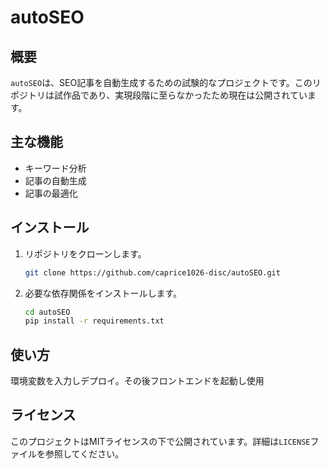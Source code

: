 # autoSEO

## 概要
`autoSEO`は、SEO記事を自動生成するための試験的なプロジェクトです。このリポジトリは試作品であり、実現段階に至らなかったため現在は公開されています。

## 主な機能
- キーワード分析
- 記事の自動生成
- 記事の最適化


## インストール
1. リポジトリをクローンします。
    ```bash
    git clone https://github.com/caprice1026-disc/autoSEO.git
    ```
2. 必要な依存関係をインストールします。
    ```bash
    cd autoSEO
    pip install -r requirements.txt
    ```

## 使い方
環境変数を入力しデプロイ。その後フロントエンドを起動し使用

## ライセンス
このプロジェクトはMITライセンスの下で公開されています。詳細は`LICENSE`ファイルを参照してください。